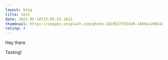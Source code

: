 ```yaml
---
layout: blog
title: test
date: 2021-05-18T23:05:53.101Z
thumbnail: https://images.unsplash.com/photo-1619537765439-1469ac26014a?ixid=MnwxMjA3fDF8MHxwaG90by1wYWdlfHx8fGVufDB8fHx8&ixlib=rb-1.2.1&auto=format&fit=crop&w=1400&q=80
rating: 4
---
```

Hey there



Testing!
